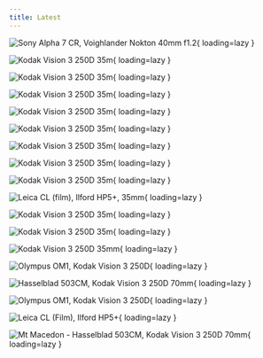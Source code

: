 ```yaml
---
title: Latest
---
```


![Sony Alpha 7 CR, Voighlander Nokton 40mm f1.2](./images/DSC00044-Edit.jpg){ loading=lazy }

![Kodak Vision 3 250D 35m](./images/000021.jpg){ loading=lazy }

![Kodak Vision 3 250D 35m](./images/000023.jpg){ loading=lazy }

![Kodak Vision 3 250D 35m](./images/000025.jpg){ loading=lazy }

![Kodak Vision 3 250D 35m](./images/000039-2.jpg){ loading=lazy }

![Kodak Vision 3 250D 35m](./images/000008-3.jpg){ loading=lazy }

![Kodak Vision 3 250D 35m](./images/000010-3.jpg){ loading=lazy }

![Kodak Vision 3 250D 35m](./images/000011-3.jpg){ loading=lazy }

![Kodak Vision 3 250D 35m](./images/000015-3.jpg){ loading=lazy }

![Leica CL (film), Ilford HP5+, 35mm](./images/000108500021.jpg){ loading=lazy }

![Kodak Vision 3 250D 35m](./images/000028-3.jpg){ loading=lazy }

![Kodak Vision 3 250D 35m](./images/000004-4.jpg){ loading=lazy }

![Kodak Vision 3 250D 35mm](./images/000044-website-2-2.jpg){ loading=lazy }

![Olympus OM1, Kodak Vision 3 250D](./images/000074-website-2-2.jpg){ loading=lazy }

![Hasselblad 503CM, Kodak Vision 3 250D 70mm](./images/000110890004-4.jpg){ loading=lazy }

![Olympus OM1, Kodak Vision 3 250D](./images/000071.jpg){ loading=lazy }

![Leica CL (Film), Ilford HP5+](./images/000108460004.jpg){ loading=lazy }

![Mt Macedon - Hasselblad 503CM, Kodak Vision 3 250D 70mm](./images/000110900003-website-2-2.jpg){ loading=lazy }
